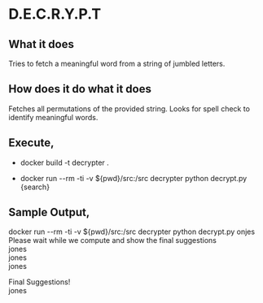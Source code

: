 # D.E.C.R.Y.P.T

## What it does

Tries to fetch a meaningful word from a string of jumbled letters.   

## How does it do what it does

Fetches all permutations of the provided string. Looks for spell check to identify meaningful words.   

## Execute,

-   docker build -t decrypter .    
   
-   docker run --rm -ti -v ${pwd}/src:/src decrypter python decrypt.py {search}   

## Sample Output,

docker run --rm -ti -v ${pwd}/src:/src decrypter python decrypt.py onjes    
Please wait while we compute and show the final suggestions    
jones    
jones    
jones    
    
    
Final Suggestions!    
jones    